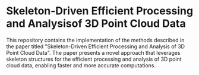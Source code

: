 # Skeleton-Driven Efficient Processing and Analysisof 3D Point Cloud Data

This repository contains the implementation of the methods described in the paper titled "Skeleton-Driven Efficient Processing and Analysis of 3D Point Cloud Data". The paper presents a novel approach that leverages skeleton structures for the efficient processing and analysis of 3D point cloud data, enabling faster and more accurate computations.
